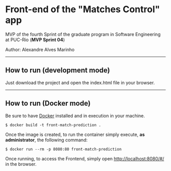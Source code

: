 # Front-end of the "Matches Control" app
MVP of the fourth Sprint of the graduate program in Software Engineering at PUC-Rio (**MVP Sprint 04**)

Author: Alexandre Alves Marinho

---
## How to run (development mode)

Just download the project and open the index.html file in your browser.

---
## How to run (Docker mode)

Be sure to have [Docker](https://docs.docker.com/engine/install/) installed and in execution in your machine.

```
$ docker build -t front-match-prediction .
```

Once the image is created, to run the container simply execute, **as administrator**, the following command:

```
$ docker run --rm -p 8080:80 front-match-prediction
```

Once running, to access the Frontend, simply open [http://localhost:8080/#/](http://localhost:8080/#/) in the browser.
